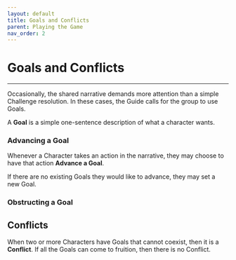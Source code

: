 ```yaml
---
layout: default
title: Goals and Conflicts
parent: Playing the Game
nav_order: 2
--- 
```


# Goals and Conflicts

---

Occasionally, the shared narrative demands more attention than a simple Challenge resolution. In these cases, the Guide calls for the group to use Goals.

A **Goal** is a simple one-sentence description of what a character wants. 

### Advancing a Goal

Whenever a Character takes an action in the narrative, they may choose to have that action **Advance a Goal**. 

If there are no existing Goals they would like to advance, they may set a new Goal. 

### Obstructing a Goal 



## Conflicts

When two or more Characters have Goals that cannot coexist, then it is a **Conflict**. If all the Goals can come to fruition, then there is no Conflict.

